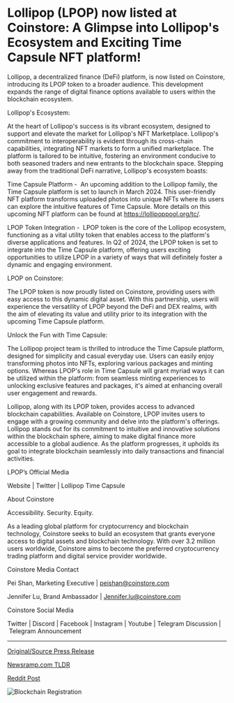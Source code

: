 # Lollipop (LPOP) now listed at Coinstore: A Glimpse into Lollipop's Ecosystem and Exciting Time Capsule NFT platform!

Lollipop, a decentralized finance (DeFi) platform, is now listed on Coinstore, introducing its LPOP token to a broader audience. This development expands the range of digital finance options available to users within the blockchain ecosystem.

Lollipop's Ecosystem:

At the heart of Lollipop's success is its vibrant ecosystem, designed to support and elevate the market for Lollipop's NFT Marketplace. Lollipop's commitment to interoperability is evident through its cross-chain capabilities, integrating NFT markets to form a unified marketplace. The platform is tailored to be intuitive, fostering an environment conducive to both seasoned traders and new entrants to the blockchain space. Stepping away from the traditional DeFi narrative, Lollipop's ecosystem boasts:

Time Capsule Platform -  An upcoming addition to the Lollipop family, the Time Capsule platform is set to launch in March 2024. This user-friendly NFT platform transforms uploaded photos into unique NFTs where its users can explore the intuitive features of Time Capsule. More details on this upcoming NFT platform can be found at https://lollipoppool.org/tc/.

LPOP Token Integration -  LPOP token is the core of the Lollipop ecosystem, functioning as a vital utility token that enables access to the platform's diverse applications and features. In Q2 of 2024, the LPOP token is set to integrate into the Time Capsule platform, offering users exciting opportunities to utilize LPOP in a variety of ways that will definitely foster a dynamic and engaging environment.

LPOP on Coinstore:

The LPOP token is now proudly listed on Coinstore, providing users with easy access to this dynamic digital asset. With this partnership, users will experience the versatility of LPOP beyond the DeFi and DEX realms, with the aim of elevating its value and utility prior to its integration with the upcoming Time Capsule platform.

Unlock the Fun with Time Capsule:

The Lollipop project team is thrilled to introduce the Time Capsule platform, designed for simplicity and casual everyday use. Users can easily enjoy transforming photos into NFTs, exploring various packages and minting options. Whereas LPOP's role in Time Capsule will grant myriad ways it can be utilized within the platform: from seamless minting experiences to unlocking exclusive features and packages, it's aimed at enhancing overall user engagement and rewards.

Lollipop, along with its LPOP token, provides access to advanced blockchain capabilities. Available on Coinstore, LPOP invites users to engage with a growing community and delve into the platform's offerings. Lollipop stands out for its commitment to intuitive and innovative solutions within the blockchain sphere, aiming to make digital finance more accessible to a global audience. As the platform progresses, it upholds its goal to integrate blockchain seamlessly into daily transactions and financial activities.

LPOP’s Official Media

Website | Twitter | Lollipop Time Capsule

About Coinstore

Accessibility. Security. Equity.

As a leading global platform for cryptocurrency and blockchain technology, Coinstore seeks to build an ecosystem that grants everyone access to digital assets and blockchain technology. With over 3.2 million users worldwide, Coinstore aims to become the preferred cryptocurrency trading platform and digital service provider worldwide.

Coinstore Media Contact

Pei Shan, Marketing Executive | peishan@coinstore.com

Jennifer Lu, Brand Ambassador | Jennifer.lu@coinstore.com

Coinstore Social Media

Twitter | Discord | Facebook | Instagram | Youtube | Telegram Discussion | Telegram Announcement 

---

[Original/Source Press Release](https://blockchainwire.io/press-release/lollipop-lpop-now-listed-at-coinstore-a-glimpse-into-lollipops-ecosystem-and-exciting-time-capsule-nft-platform)
                    

[Newsramp.com TLDR](None) 



[Reddit Post](https://www.reddit.com/r/CryptoNewsInfo/comments/1avjuon/lollipops_lpop_token_listed_on_coinstore/) 



![Blockchain Registration](https://cdn.newsramp.app/blockchainwire/qrcode/242/11/airycCBh.webp)